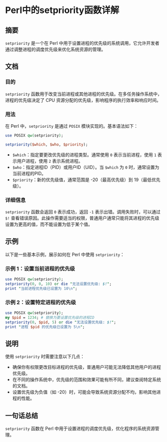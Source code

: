 <!--
Meta Description: # Perl中的setpriority函数详解 ## 摘要 `setpriority` 是一个在 Perl 中用于设置进程的优先级的系统调用，它允许开发者通过调整进程的调度优先级来优化系统资源的管理。 ## 文档 ### 目的 `setpriority` 函数用于改变当前进程或其他进程的优先级。在多...
Meta Keywords: setpriority, perl, posix, pid, use
-->

# Perl中的setpriority函数详解

## 摘要
`setpriority` 是一个在 Perl 中用于设置进程的优先级的系统调用，它允许开发者通过调整进程的调度优先级来优化系统资源的管理。

## 文档
### 目的
`setpriority` 函数用于改变当前进程或其他进程的优先级。在多任务操作系统中，进程的优先级决定了 CPU 资源分配的优先级，影响程序的执行效率和响应时间。

### 用法
在 Perl 中，`setpriority` 是通过 `POSIX` 模块实现的。基本语法如下：

```perl
use POSIX qw(setpriority);

setpriority($which, $who, $priority);
```

- `$which`：指定要更改优先级的进程类型。通常使用 `0` 表示当前进程，使用 `1` 表示用户进程，使用 `2` 表示系统进程。
- `$who`：指定进程ID（PID）或用户ID（UID）。当 `$which` 为 `0` 时，通常设置为当前进程的PID。
- `$priority`：新的优先级值，通常范围是 -20（最高优先级）到 19（最低优先级）。

### 详细信息
`setpriority` 函数会返回 `0` 表示成功，返回 `-1` 表示出错。调用失败时，可以通过 `$!` 查看错误原因。此操作需要适当的权限，普通用户通常只能将其进程的优先级设置为更高的值，而不能设置为低于某个值。

## 示例
以下是一些基本示例，展示如何在 Perl 中使用 `setpriority`：

### 示例 1：设置当前进程的优先级
```perl
use POSIX qw(setpriority);
setpriority(0, 0, 10) or die "无法设置优先级: $!";
print "当前进程优先级已设置为 10\n";
```

### 示例 2：设置特定进程的优先级
```perl
use POSIX qw(setpriority);
my $pid = 1234; # 替换为要设置优先级的进程ID
setpriority(0, $pid, 5) or die "无法设置优先级: $!";
print "进程 $pid 的优先级已设置为 5\n";
```

## 说明
使用 `setpriority` 时需要注意以下几点：
- 确保你有权限更改目标进程的优先级，普通用户可能无法降低其他用户的进程优先级。
- 在不同的操作系统中，优先级的范围和效果可能有所不同，建议查阅特定系统的文档。
- 设置优先级为负值（如 -20）时，可能会导致系统资源分配不均，影响其他进程的性能。

## 一句话总结
`setpriority` 函数在 Perl 中用于设置进程的调度优先级，优化程序的系统资源管理。